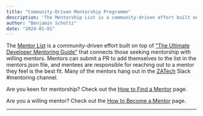 ```yaml
---
title: "Community-Driven Mentorship Programme"
description: 'The Mentorship List is a community-driven effort built on top of "The Ultimate Developer Mentoring Guide"'
author: "Benjamin Scholtz"
date: "2024-01-01"
---
```


The [Mentor List](https://www.developermentoring.guide/finding-a-mentor/mentor-list?ref=capesoftwarecommunity.co.za) is a community-driven effort built on top of ["The Ultimate Developer Mentoring Guide"](https://www.developermentoring.guide/?ref=capesoftwarecommuntiy.co.za) that connects those seeking mentorship with willing mentors. Mentors can submit a PR to add themselves to the list in the mentors.json file, and mentees are responsible for reaching out to a mentor they feel is the best fit. Many of the mentors hang out in the [ZATech](https://zatech.co.za/?ref=capesoftwarecommunity.co.za) Slack #mentoring channel.

Are you keen for mentorship? Check out the [How to Find a Mentor](https://www.developermentoring.guide/finding-a-mentor//how-to-find-a-mentor?ref=capesoftwarecommunity.co.za) page.

Are you a willing mentor? Check out the [How to Become a Mentor](https://www.developermentoring.guide/finding-a-mentor/how-to-become-a-mentor?ref=capesoftwarecommunity.co.za) page.

---
